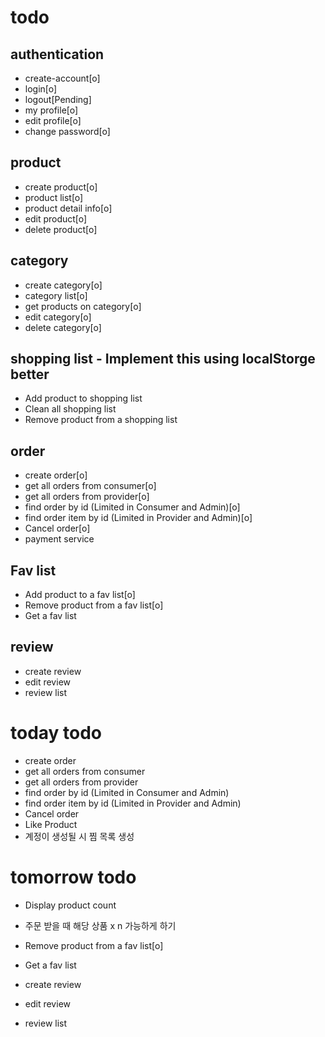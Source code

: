 # todo

## authentication

- create-account[o]
- login[o]
- logout[Pending]
- my profile[o]
- edit profile[o]
- change password[o]

## product

- create product[o]
- product list[o]
- product detail info[o]
- edit product[o]
- delete product[o]

## category

- create category[o]
- category list[o]
- get products on category[o]
- edit category[o]
- delete category[o]

## shopping list - Implement this using localStorge better

- Add product to shopping list
- Clean all shopping list
- Remove product from a shopping list

## order

- create order[o]
- get all orders from consumer[o]
- get all orders from provider[o]
- find order by id (Limited in Consumer and Admin)[o]
- find order item by id (Limited in Provider and Admin)[o]
- Cancel order[o]
- payment service

## Fav list

- Add product to a fav list[o]
- Remove product from a fav list[o]
- Get a fav list

## review

- create review
- edit review
- review list

# today todo

- create order
- get all orders from consumer
- get all orders from provider
- find order by id (Limited in Consumer and Admin)
- find order item by id (Limited in Provider and Admin)
- Cancel order
- Like Product
- 계정이 생성될 시 찜 목록 생성

# tomorrow todo

- Display product count
- 주문 받을 때 해당 상품 x n 가능하게 하기

- Remove product from a fav list[o]
- Get a fav list
- create review
- edit review
- review list
